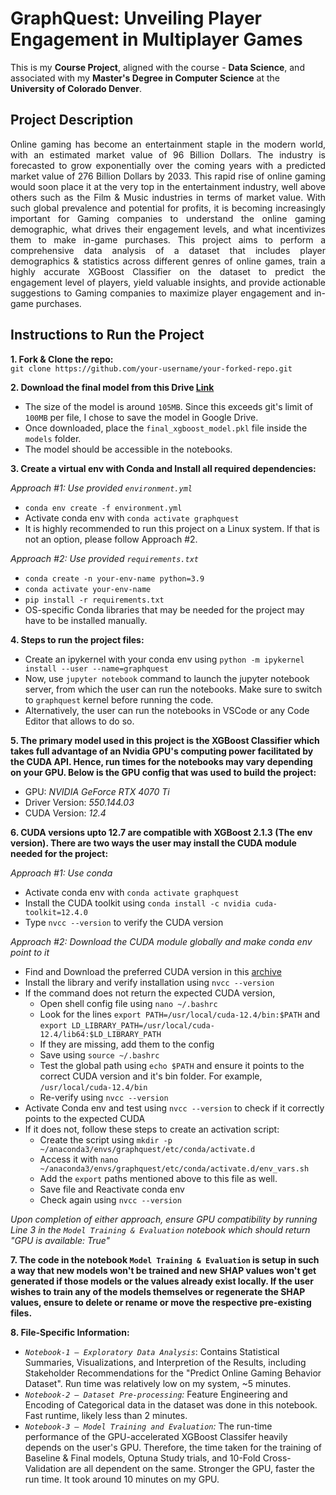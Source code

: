 # GraphQuest: Unveiling Player Engagement in Multiplayer Games

This is my **Course Project**, aligned with the course - **Data Science**, and associated with my **Master's Degree in Computer Science** at the **University of Colorado Denver**.

## Project Description

<div style="text-align: justify">
Online gaming has become an entertainment staple in the modern world, with an estimated market value of 96 Billion Dollars. The industry is forecasted to grow exponentially over the coming years with a predicted market value of 276 Billion Dollars by 2033. This rapid rise of online gaming would soon place it at the very top in the entertainment industry, well above others such as the Film & Music industries in terms of market value. With such global prevalence and potential for profits, it is becoming increasingly important for Gaming companies to understand the online gaming demographic, what drives their engagement levels, and what incentivizes them to make in-game purchases. This project aims to perform a comprehensive data analysis of a dataset that includes player demographics & statistics across different genres of online games, train a highly accurate XGBoost Classifier on the dataset to predict the engagement level of players, yield valuable insights, and provide actionable
suggestions to Gaming companies to maximize player engagement and in-game purchases.
</div>

## Instructions to Run the Project

**1. Fork & Clone the repo:** <br>
`git clone https://github.com/your-username/your-forked-repo.git`

**2. Download the final model from this Drive [Link](https://drive.google.com/file/d/1zgrXH_bxOSE21FbVnyZGK0MxgjI4w8nT/view?usp=sharing)**

- The size of the model is around `105MB`. Since this exceeds git's limit of `100MB` per file, I chose to save the model in Google Drive.
- Once downloaded, place the `final_xgboost_model.pkl` file inside the `models` folder.
- The model should be accessible in the notebooks.

**3. Create a virtual env with Conda and Install all required dependencies:**

_Approach #1: Use provided `environment.yml`_

- `conda env create -f environment.yml`
- Activate conda env with `conda activate graphquest`
- It is highly recommended to run this project on a Linux system. If that is not an option, please follow Approach #2.

_Approach #2: Use provided `requirements.txt`_

- `conda create -n your-env-name python=3.9`
- `conda activate your-env-name`
- `pip install -r requirements.txt`
- OS-specific Conda libraries that may be needed for the project may have to be installed manually.

**4. Steps to run the project files:**

- Create an ipykernel with your conda env using `python -m ipykernel install --user --name=graphquest`
- Now, use `jupyter notebook` command to launch the jupyter notebook server, from which the user can run the notebooks. Make sure to switch to `graphquest` kernel before running the code.
- Alternatively, the user can run the notebooks in VSCode or any Code Editor that allows to do so.

**5. The primary model used in this project is the XGBoost Classifier which takes full advantage of an Nvidia GPU's computing power facilitated by the CUDA API. Hence, run times for the notebooks may vary depending on your GPU. Below is the GPU config that was used to build the project:**

- GPU: _NVIDIA GeForce RTX 4070 Ti_
- Driver Version: _550.144.03_
- CUDA Version: _12.4_

**6. CUDA versions upto 12.7 are compatible with XGBoost 2.1.3 (The env version). There are two ways the user may install the CUDA module needed for the project:**

_Approach #1: Use conda_

- Activate conda env with `conda activate graphquest`
- Install the CUDA toolkit using `conda install -c nvidia cuda-toolkit=12.4.0`
- Type `nvcc --version` to verify the CUDA version 

_Approach #2: Download the CUDA module globally and make conda env point to it_

- Find and Download the preferred CUDA version in this [archive](https://developer.nvidia.com/cuda-toolkit-archive)
- Install the library and verify installation using `nvcc --version`
- If the command does not return the expected CUDA version,
    - Open shell config file using `nano ~/.bashrc`
    - Look for the lines `export PATH=/usr/local/cuda-12.4/bin:$PATH` and `export LD_LIBRARY_PATH=/usr/local/cuda-12.4/lib64:$LD_LIBRARY_PATH`
    - If they are missing, add them to the config
    - Save using `source ~/.bashrc`
    - Test the global path using `echo $PATH` and ensure it points to the correct CUDA version and it's bin folder. For example, `/usr/local/cuda-12.4/bin`
    - Re-verify using `nvcc --version`
- Activate Conda env and test using `nvcc --version` to check if it correctly points to the expected CUDA
- If it does not, follow these steps to create an activation script:
    - Create the script using `mkdir -p ~/anaconda3/envs/graphquest/etc/conda/activate.d`
    - Access it with `nano ~/anaconda3/envs/graphquest/etc/conda/activate.d/env_vars.sh`
    - Add the `export` paths mentioned above to this file as well.
    - Save file and Reactivate conda env
    - Check again using `nvcc --version`

_Upon completion of either approach, ensure GPU compatibility by running Line 3 in the `Model Training & Evaluation` notebook which should return "GPU is available: True"_ 

**7. The code in the notebook `Model Training & Evaluation` is setup in such a way that new models won't be trained and new SHAP values won't get generated if those models or the values already exist locally. If the user wishes to train any of the models themselves or regenerate the SHAP values, ensure to delete or rename or move the respective pre-existing files.**

**8. File-Specific Information:**
- _`Notebook-1 – Exploratory Data Analysis`_: Contains Statistical Summaries, Visualizations, and Interpretion of the Results, including Stakeholder Recommendations for the "Predict Online Gaming Behavior Dataset". Run time was relatively low on my system, ~5 minutes.
- _`Notebook-2 – Dataset Pre-processing`:_ Feature Engineering and Encoding of Categorical data in the dataset was done in this notebook. Fast runtime, likely less than 2 minutes.
- _`Notebook-3 – Model Training and Evaluation`:_ The run-time performance of the GPU-accelerated XGBoost Classifer heavily depends on the user's GPU. Therefore, the time taken for the training of Baseline & Final models, Optuna Study trials, and 10-Fold Cross-Validation are all dependent on the same. Stronger the GPU, faster the run time. It took around 10 minutes on my GPU.